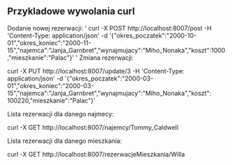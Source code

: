 ## Przykladowe wywolania curl

Dodanie nowej rezerwacji:
'
curl -X POST http://localhost:8007/post -H 'Content-Type: application/json' -d '{"okres_poczatek":"2000-10-01","okres_koniec":"2000-11-15","najemca":"Janja_Garnbret","wynajmujacy":"Miho_Nonaka","koszt":1000,"mieszkanie":"Palac"}'
'
Zmiana rezerwacji:

curl -X PUT http://localhost:8007/update/3 -H 'Content-Type: application/json' -d '{"okres_poczatek":"2000-03-01","okres_koniec":"2000-03-15","najemca":"Janja_Garnbret","wynajmujacy":"Miho_Nonaka","koszt": 100220,"mieszkanie":"Palac"}'

Lista rezerwacji dla danego najmecy:

curl -X GET http://localhost:8007/najemcy/Tommy_Caldwell

Lista rezerwacji dla danego mieszkania:

curl -X GET http://localhost:8007/rezerwacjeMieszkania/Willa
